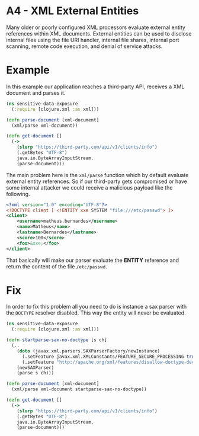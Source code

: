 # A4 - XML External Entities
Many older or poorly configured XML processors evaluate external entity references within XML documents. External entities can be used to disclose internal files using the file URI handler, internal file shares, internal port scanning, remote code execution, and denial of service attacks.

# Example
In this example our application reaches a third-party API, receives a XML document and parses it.

```clojure
(ns sensitive-data-exposure 
  (:require [clojure.xml :as xml]))

(defn parse-document [xml-document]
  (xml/parse xml-document))

(defn get-document []
  (->
    (slurp "https://third-party.com/api/v1/clients/info")
    (.getBytes "UTF-8")
    java.io.ByteArrayInputStream.
    (parse-document)))
```

The main problem here is the `xml/parse` function which by default evaluate external entity references. So if our third-party gets compromised or have some internal attacker we could receive a malicious payload like the following.

```xml
<?xml version="1.0" encoding="UTF-8"?>
<!DOCTYPE client [ <!ENTITY xxe SYSTEM "file:///etc/passwd"> ]>
<client>
    <username>matheus.bernardes</username> 
    <name>Matheus</name>
    <lastname>Bernardes</lastname>
    <score>100</score>
    <foo>&xxe;</foo>
</client>
```
That basically will make our parser evaluate the **ENTITY** reference and return the content of the file `/etc/passwd`.

# Fix
In order to fix this problem all you need to do is instance a sax parser with the `DOCTYPE` resolver disabled. This way the entity will never be evaluated. 

```clojure
(ns sensitive-data-exposure 
  (:require [clojure.xml :as xml]))

(defn startparse-sax-no-doctype [s ch]
  (..
    (doto (javax.xml.parsers.SAXParserFactory/newInstance)
      (.setFeature javax.xml.XMLConstants/FEATURE_SECURE_PROCESSING true)
      (.setFeature "http://apache.org/xml/features/disallow-doctype-decl" true))
    (newSAXParser)
    (parse s ch)))

(defn parse-document [xml-document]
  (xml/parse xml-document startparse-sax-no-doctype))

(defn get-document []
  (->
    (slurp "https://third-party.com/api/v1/clients/info")
    (.getBytes "UTF-8")
    java.io.ByteArrayInputStream.
    (parse-document)))
```
